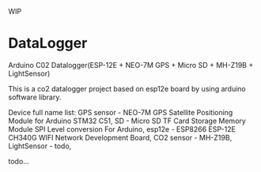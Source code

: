 WIP

# DataLogger
Arduino C02 Datalogger(ESP-12E + NEO-7M GPS + Micro SD + MH-Z19B + LightSensor)

This is a co2 datalogger project based on esp12e board by using arduino software library.

Device full name list:
GPS sensor - NEO-7M GPS Satellite Positioning Module for Arduino STM32 C51,
SD - Micro SD TF Card Storage Memory Module SPI Level conversion For Arduino,
esp12e - ESP8266 ESP-12E CH340G WIFI Network Development Board,
CO2 sensor - MH-Z19B,
LightSensor - todo,

todo...
